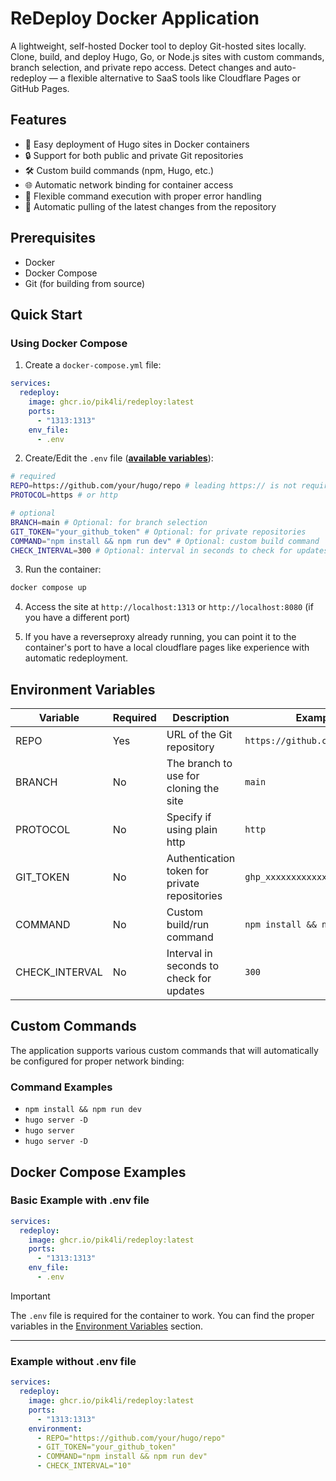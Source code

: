 # ReDeploy Docker Application

A lightweight, self-hosted Docker tool to deploy Git-hosted sites locally. Clone, build, and deploy Hugo, Go, or Node.js sites with custom commands, branch selection, and private repo access. Detect changes and auto-redeploy — a flexible alternative to SaaS tools like Cloudflare Pages or GitHub Pages.

## Features

- 🚀 Easy deployment of Hugo sites in Docker containers
- 🔒 Support for both public and private Git repositories
- 🛠 Custom build commands (npm, Hugo, etc.)
- 🌐 Automatic network binding for container access
- 🔄 Flexible command execution with proper error handling
- 🔄 Automatic pulling of the latest changes from the repository

## Prerequisites

- Docker
- Docker Compose
- Git (for building from source)

## Quick Start

### Using Docker Compose

1. Create a `docker-compose.yml` file:

```yaml
services:
  redeploy:
    image: ghcr.io/pik4li/redeploy:latest
    ports:
      - "1313:1313"
    env_file:
      - .env
```

2. Create/Edit the `.env` file (**[available variables](#environment-variables)**):

```bash
# required
REPO=https://github.com/your/hugo/repo # leading https:// is not required!
PROTOCOL=https # or http

# optional
BRANCH=main # Optional: for branch selection
GIT_TOKEN="your_github_token" # Optional: for private repositories
COMMAND="npm install && npm run dev" # Optional: custom build command
CHECK_INTERVAL=300 # Optional: interval in seconds to check for updates
```

3. Run the container:

```bash
docker compose up
```

4. Access the site at `http://localhost:1313` or `http://localhost:8080` (if you have a different port)

5. If you have a reverseproxy already running, you can point it to the container's port to have a local cloudflare pages like experience with automatic redeployment.


## Environment Variables

| Variable       | Required | Description                                   | Example                        | Default value                                    |
| -------------- | -------- | --------------------------------------------- | ------------------------------ | ------------------------------------------------ |
| REPO           | Yes      | URL of the Git repository                     | `https://github.com/user/repo` | -                                                |
| BRANCH         | No       | The branch to use for cloning the site        | `main`                         | main                                             |
| PROTOCOL         | No       | Specify if using plain http        | `http`                         | https                                             |
| GIT_TOKEN      | No       | Authentication token for private repositories | `ghp_xxxxxxxxxxxx`             | -                                                |
| COMMAND        | No       | Custom build/run command                      | `npm install && npm run dev`   | `hugo server -D --noHTTPCache --disableFastRender` |
| CHECK_INTERVAL | No       | Interval in seconds to check for updates      | `300`                          | 300                                              |

## Custom Commands

The application supports various custom commands that will automatically be configured for proper network binding:

### Command Examples

- `npm install && npm run dev`
- `hugo server -D`
- `hugo server`
- `hugo server -D`

## Docker Compose Examples

### Basic Example with .env file

```yaml
services:
  redeploy:
    image: ghcr.io/pik4li/redeploy:latest
    ports:
      - "1313:1313"
    env_file:
      - .env
```

> [!IMPORTANT]
> The `.env` file is required for the container to work.
> You can find the proper variables in the [Environment Variables](#environment-variables) section.

---

### Example without .env file

```yaml
services:
  redeploy:
    image: ghcr.io/pik4li/redeploy:latest
    ports:
      - "1313:1313"
    environment:
      - REPO="https://github.com/your/hugo/repo"
      - GIT_TOKEN="your_github_token"
      - COMMAND="npm install && npm run dev"
      - CHECK_INTERVAL="10"
```
